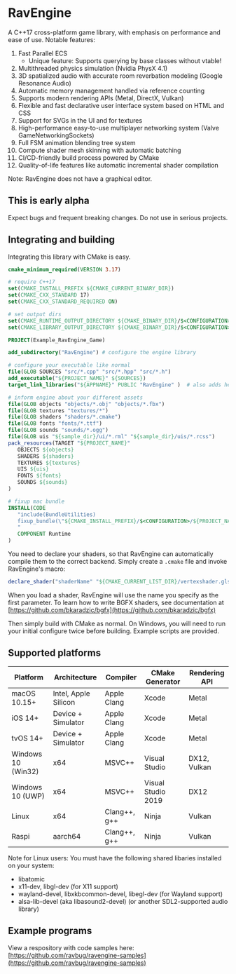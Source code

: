 # RavEngine
A C++17 cross-platform game library, with emphasis on performance and ease of use. Notable features:
1. Fast Parallel ECS
   - Unique feature: Supports querying by base classes without vtable! 
2. Multithreaded physics simulation (Nvidia PhysX 4.1)
3. 3D spatialized audio with accurate room reverbation modeling (Google Resonance Audio)
4. Automatic memory management handled via reference counting 
5. Supports modern rendering APIs (Metal, DirectX, Vulkan)
6. Flexible and fast declarative user interface system based on HTML and CSS
7. Support for SVGs in the UI and for textures
8. High-performance easy-to-use multiplayer networking system (Valve GameNetworkingSockets)
9. Full FSM animation blending tree system
10. Compute shader mesh skinning with automatic batching
11. CI/CD-friendly build process powered by CMake
12. Quality-of-life features like automatic incremental shader compilation

Note: RavEngine does not have a graphical editor.

## This is early alpha
Expect bugs and frequent breaking changes. Do not use in serious projects. 

## Integrating and building
Integrating this library with CMake is easy. 
```cmake
cmake_minimum_required(VERSION 3.17)

# require C++17
set(CMAKE_INSTALL_PREFIX ${CMAKE_CURRENT_BINARY_DIR})
set(CMAKE_CXX_STANDARD 17)
set(CMAKE_CXX_STANDARD_REQUIRED ON)

# set output dirs
set(CMAKE_RUNTIME_OUTPUT_DIRECTORY ${CMAKE_BINARY_DIR}/$<CONFIGURATION>)
set(CMAKE_LIBRARY_OUTPUT_DIRECTORY ${CMAKE_BINARY_DIR}/$<CONFIGURATION>)

PROJECT(Example_RavEngine_Game)

add_subdirectory("RavEngine") # configure the engine library

# configure your executable like normal
file(GLOB SOURCES "src/*.cpp" "src/*.hpp" "src/*.h")
add_executable("${PROJECT_NAME}" ${SOURCES})
target_link_libraries("${APPNAME}" PUBLIC "RavEngine" )  # also adds header includes

# inform engine about your different assets
file(GLOB objects "objects/*.obj" "objects/*.fbx")
file(GLOB textures "textures/*")
file(GLOB shaders "shaders/*.cmake")
file(GLOB fonts "fonts/*.ttf")
file(GLOB sounds "sounds/*.ogg")
file(GLOB uis "${sample_dir}/ui/*.rml" "${sample_dir}/uis/*.rcss")
pack_resources(TARGET "${PROJECT_NAME}" 
   OBJECTS ${objects}
   SHADERS ${shaders}
   TEXTURES ${textures}
   UIS ${uis}
   FONTS ${fonts}
   SOUNDS ${sounds}
)

# fixup mac bundle
INSTALL(CODE 
   "include(BundleUtilities)
   fixup_bundle(\"${CMAKE_INSTALL_PREFIX}/$<CONFIGURATION>/${PROJECT_NAME}.app\" \"\" \"\")
   " 
   COMPONENT Runtime
)
```
You need to declare your shaders, so that RavEngine can automatically compile them to the correct backend. Simply create a `.cmake` file and invoke RavEngine's macro:
```cmake
declare_shader("shaderName" "${CMAKE_CURRENT_LIST_DIR}/vertexshader.glsl" "${CMAKE_CURRENT_LIST_DIR}/fragmentshader.glsl" "${CMAKE_CURRENT_LIST_DIR}/varying.def.hlsl")
```
When you load a shader, RavEngine will use the name you specify as the first parameter. To learn how to write BGFX shaders, see documentation at [https://github.com/bkaradzic/bgfx](https://github.com/bkaradzic/bgfx)

Then simply build with CMake as normal. On Windows, you will need to run your initial configure twice before building. Example scripts are provided. 

## Supported platforms
| Platform | Architecture | Compiler | CMake Generator | Rendering API |
| --- | --- | --- | --- | --- |
| macOS 10.15+ | Intel, Apple Silicon | Apple Clang | Xcode | Metal |
| iOS 14+ | Device + Simulator | Apple Clang | Xcode | Metal |
| tvOS 14+ | Device + Simulator | Apple Clang | Xcode | Metal |
| Windows 10 (Win32) | x64 | MSVC++ | Visual Studio | DX12, Vulkan |
| Windows 10 (UWP) | x64 | MSVC++ | Visual Studio 2019 | DX12 |
| Linux | x64 | Clang++, g++ | Ninja | Vulkan |
| Raspi | aarch64 | Clang++, g++ | Ninja | Vulkan |

Note for Linux users: You must have the following shared libaries installed on your system:
- libatomic
- x11-dev, libgl-dev (for X11 support)
- wayland-devel, libxkbcommon-devel, libegl-dev (for Wayland support) 
- alsa-lib-devel (aka libasound2-devel) (or another SDL2-supported audio library)

## Example programs
View a respository with code samples here: [https://github.com/ravbug/ravengine-samples](https://github.com/ravbug/ravengine-samples)
